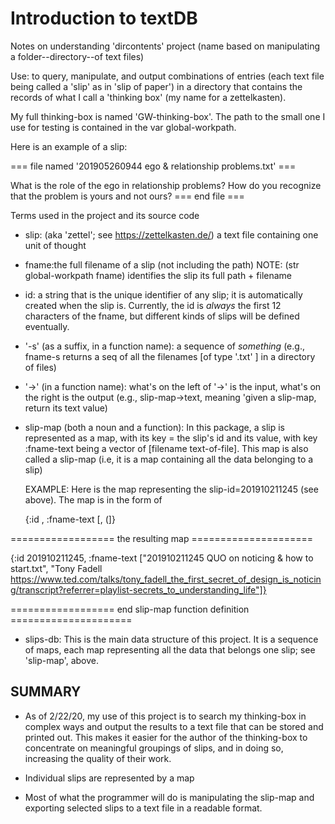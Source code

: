 # Introduction to textDB

Notes on understanding 'dircontents' project (name based on manipulating a folder--directory--of text files)

Use: to query, manipulate, and output combinations of entries (each text file being called a 'slip' as in 'slip of paper') in a directory that contains the records of what I call a 'thinking box' (my name for a zettelkasten).

My full thinking-box is named 'GW-thinking-box'. The path to the small one I use for testing is contained in the var global-workpath.


Here is an example of a slip:

=== file named '201905260944 ego & relationship problems.txt'  ===

What is the role of the ego in relationship problems? How do you recognize that the problem is yours and not ours?
=== end file ===


Terms used in the project and its source code

* slip: (aka 'zettel'; see https://zettelkasten.de/) a text file containing one unit of thought

* fname:the full filename of a slip (not including the path)
  NOTE: (str global-workpath fname) identifies the slip
  its full path + filename
  
* id: a string that is the unique identifier of any slip; it
  is automatically created when the slip is. Currently, the id is *always*
  the first 12 characters of the fname, but different kinds of slips will be defined eventually.
  
* '-s' (as a suffix, in a function name): a sequence of
  *something* (e.g., fname-s returns a seq of all the filenames
  [of type '.txt' ] in a directory of files)
  
* '->' (in a function name): what's on the left of '->' is the
  input, what's on the right is the output (e.g., slip-map->text,
  meaning 'given a slip-map, return its text value)
  
* slip-map (both a noun and a function): In this package, a slip
  is represented as a map, with its key = the slip's id and
  its value, with key :fname-text being a vector of [filename 
  text-of-file]. This map is also called a slip-map 
  (i.e, it is a map containing all the data
  belonging to a slip)
  
  EXAMPLE: Here is the map representing the slip-id=201910211245 (see above). The map is in the form of
  
    {:id <string-value>,
    :fname-text [<string containing filename>, (<string containing contents of the slip>]}
  
================== the resulting map =====================

  {:id 201910211245, :fname-text ["201910211245 QUO on noticing & how to start.txt", "Tony Fadell https://www.ted.com/talks/tony_fadell_the_first_secret_of_design_is_noticing/transcript?referrer=playlist-secrets_to_understanding_life"]}
  
================== end slip-map function definition =====================


* slips-db: This is the main data structure of this project. It is 
  a sequence of maps, each map representing all the data that belongs    one slip; see 'slip-map', above.
  

## SUMMARY ##

* As of 2/22/20, my use of this project is to search my thinking-box in complex ways and output the results to a text file that can be stored and printed out. This makes it easier for the author of the thinking-box to concentrate on meaningful groupings of slips, and in doing so, increasing the quality of their work.

* Individual slips are represented by a map

* Most of what the programmer will do is manipulating the slip-map and exporting selected slips to a text file in a readable format.